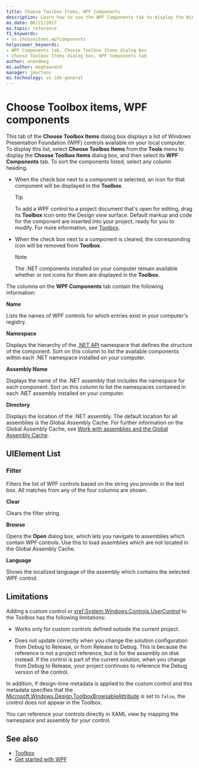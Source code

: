 ```yaml
---
title: Choose Toolbox Items, WPF Components
description: Learn how to use the WPF Components tab to display the Windows Presentation Foundation controls available for selection on your local computer.
ms.date: 06/21/2017
ms.topic: reference
f1_keywords:
- vs.chooseitems.wpfcomponents
helpviewer_keywords:
- WPF Components tab, Choose Toolbox Items dialog box
- Choose Toolbox Items dialog box, WPF Components tab
author: anandmeg
ms.author: meghaanand
manager: jmartens
ms.technology: vs-ide-general
---
```

# Choose Toolbox items, WPF components


This tab of the **Choose Toolbox Items** dialog box displays a list of Windows Presentation Foundation (WPF) controls available on your local computer. To display this list, select **Choose Toolbox Items** from the **Tools** menu to display the **Choose Toolbox Items** dialog box, and then select its **WPF Components** tab. To sort the components listed, select any column heading.

- When the check box next to a component is selected, an icon for that component will be displayed in the **Toolbox**.

    > [!TIP]
    > To add a WPF control to a project document that's open for editing, drag its **Toolbox** icon onto the Design view surface. Default markup and code for the component are inserted into your project, ready for you to modify. For more information, see [Toolbox](../../ide/reference/toolbox.md).

- When the check box next to a component is cleared, the corresponding icon will be removed from **Toolbox**.

    > [!NOTE]
    > The .NET components installed on your computer remain available whether or not icons for them are displayed in the **Toolbox**.

The columns on the **WPF Components** tab contain the following information:

**Name**

Lists the names of WPF controls for which entries exist in your computer's registry.

**Namespace**

Displays the hierarchy of the [.NET API](/dotnet/api/?view=netframework-4.7&preserve-view=true) namespace that defines the structure of the component. Sort on this column to list the available components within each .NET namespace installed on your computer.

**Assembly Name**

Displays the name of the .NET assembly that includes the namespace for each component. Sort on this column to list the namespaces contained in each .NET assembly installed on your computer.

**Directory**

Displays the location of the .NET assembly. The default location for all assemblies is the Global Assembly Cache. For further information on the Global Assembly Cache, see [Work with assemblies and the Global Assembly Cache](/dotnet/framework/app-domains/working-with-assemblies-and-the-gac).

## UIElement List

### Filter

Filters the list of WPF controls based on the string you provide in the text box. All matches from any of the four columns are shown.

**Clear**

Clears the filter string.

**Browse**

Opens the **Open** dialog box, which lets you navigate to assemblies which contain WPF controls. Use this to load assemblies which are not located in the Global Assembly Cache.

**Language**

Shows the localized language of the assembly which contains the selected WPF control.

## Limitations

Adding a custom control or <xref:System.Windows.Controls.UserControl> to the Toolbox has the following limitations:

- Works only for custom controls defined outside the current project.

- Does not update correctly when you change the solution configuration from Debug to Release, or from Release to Debug. This is because the reference is not a project reference, but is for the assembly on disk instead. If the control is part of the current solution, when you change from Debug to Release, your project continues to reference the Debug version of the control.

In addition, if design-time metadata is applied to the custom control and this metadata specifies that the [Microsoft.Windows.Design.ToolboxBrowsableAttribute](/previous-versions/visualstudio/visual-studio-2010/bb547991(v=vs.100)) is set to `false`, the control does not appear in the Toolbox.

You can reference your controls directly in XAML view by mapping the namespace and assembly for your control.

## See also

- [Toolbox](../../ide/reference/toolbox.md)
- [Get started with WPF](../../designers/getting-started-with-wpf.md)
